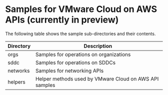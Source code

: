 # Samples for VMware Cloud on AWS APIs (currently in preview)

The following table shows the sample sub-directories and their contents.

Directory       | Description
----------------| -------------
orgs            | Samples for operations on organizations
sddc            | Samples for operations on SDDCs
networks        | Samples for networking APIs
helpers         | Helper methods used by VMware Cloud on AWS API samples
